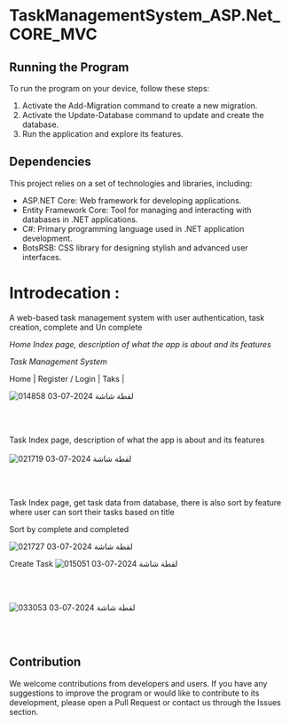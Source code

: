 
# TaskManagementSystem_ASP.Net_CORE_MVC
## Running the Program

To run the program on your device, follow these steps:

1. Activate the Add-Migration command to create a new migration.
2. Activate the Update-Database command to update and create the database.
3. Run the application and explore its features.

## Dependencies

This project relies on a set of technologies and libraries, including:

- ASP.NET Core: Web framework for developing applications.
- Entity Framework Core: Tool for managing and interacting with databases in .NET applications.
- C#: Primary programming language used in .NET application development.
- BotsRSB: CSS library for designing stylish and advanced user interfaces.



# Introdecation : 
A web-based task management system with user authentication, task creation, complete and Un complete 

*Home Index page, description of what the app is about and its features*

*Task Management System*

Home | Register / Login | Taks | 

![لقطة شاشة 2024-07-03 014858](https://github.com/Ahmed-BS10/TaskManagement/assets/157908930/f6fef63e-3527-4997-b30d-e440bc3b9fd2)


<br></br>

Task Index page, description of what the app is about and its features
<br></br>
![لقطة شاشة 2024-07-03 021719](https://github.com/Ahmed-BS10/TaskManagement/assets/157908930/44e7f319-ac27-42a6-bf83-789a8c997b3c)

<br></br>

Task Index page, get task data from database, there is also sort by feature where user can sort their tasks based on title <p></p>
Sort by complete and completed  <p></p>
![لقطة شاشة 2024-07-03 021727](https://github.com/Ahmed-BS10/TaskManagement/assets/157908930/b6c18ff2-e027-4caf-a36f-7f501c523266)

Create Task
![لقطة شاشة 2024-07-03 015051](https://github.com/Ahmed-BS10/TaskManagement/assets/157908930/b806d69e-6018-40a5-bf6e-e8d14f45c5b7)

<br></br>



![لقطة شاشة 2024-07-03 033053](https://github.com/Ahmed-BS10/TaskManagement/assets/157908930/c8a57de6-ecc5-4560-b3d9-d504c614fb8a)


<br></br>
## Contribution

We welcome contributions from developers and users. If you have any suggestions to improve the program or would like to contribute to its development, please open a Pull Request or contact us through the Issues section.

